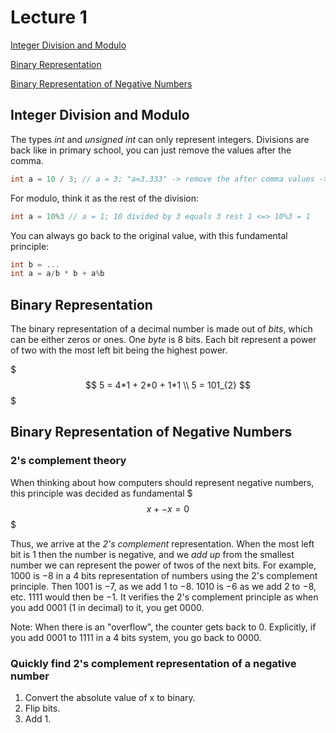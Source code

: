 # Lecture 1

[Integer Division and Modulo](#integer-division-and-modulo)

[Binary Representation](#binary-representation)

[Binary Representation of Negative Numbers](#binary-representation-of-negative-numbers)

## Integer Division and Modulo

The types *int* and *unsigned int* can only represent integers. Divisions are back like in primary school, you can just remove the values after the comma.

~~~cpp
int a = 10 / 3; // a = 3; "a=3.333" -> remove the after comma values -> a = 3
~~~

For modulo, think it as the rest of the division:

~~~cpp
int a = 10%3 // a = 1; 10 divided by 3 equals 3 rest 1 <=> 10%3 = 1
~~~

You can always go back to the original value, with this fundamental principle:

~~~cpp
int b = ...
int a = a/b * b + a%b
~~~

## Binary Representation

The binary representation of a decimal number is made out of *bits*, which can be either zeros or ones. One *byte* is 8 bits. Each bit represent a power of two with the most left bit being the highest power.

$$$
5 = 4*1 + 2*0 + 1*1 \\
5 = 101_{2}
$$$

## Binary Representation of Negative Numbers

### 2's complement theory

When thinking about how computers should represent negative numbers, this principle was decided as fundamental
$$$
x + -x = 0
$$$

Thus, we arrive at the *2's complement* representation. When the most left bit is 1 then the number is negative, and we *add up* from the smallest number we can represent the power of twos of the next bits. For example, $1000$ is $-8$ in a 4 bits representation of numbers using the 2's complement principle. Then $1001$ is $-7$, as we add $1$ to $-8$. $1010$ is $-6$ as we add $2$ to $-8$, etc.
$1111$ would then be $-1$. It verifies the 2's complement principle as when you add $0001$ (1 in decimal) to it, you get $0000$.

Note: When there is an "overflow", the counter gets back to 0. Explicitly, if you add $0001$ to $1111$ in a 4 bits system, you go back to $0000$.

### Quickly find 2's complement representation of a negative number

<ol style="list-style-type: decimal">
<li>Convert the absolute value of x to binary.</li>
<li>Flip bits.</li>
<li>Add 1.</li>
</ol>
